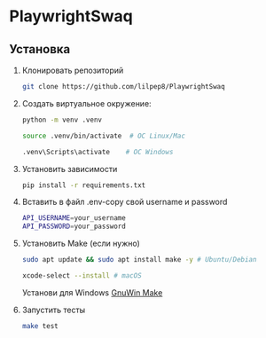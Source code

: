 # PlaywrightSwaq

## Установка
1. Клонировать репозиторий
   ```bash
   git clone https://github.com/lilpep8/PlaywrightSwaq
   ```

2. Создать виртуальное окружение:
   ```bash
   python -m venv .venv
   ```
   ```bash
   source .venv/bin/activate  # ОС Linux/Mac
   ```
   ```bash
   .venv\Scripts\activate    # ОС Windows
   ```
   
3. Установить зависимости
   ```bash
   pip install -r requirements.txt
   ```
4. Вставить в файл .env-copy свой username и password
   ```bash
   API_USERNAME=your_username
   API_PASSWORD=your_password
   ```
5. Установить Make (если нужно)

   ```bash
   sudo apt update && sudo apt install make -y # Ubuntu/Debian
   ```
      ```bash
   xcode-select --install # macOS
   ```
   Установи для Windows [GnuWin Make][make-hidden]


6. Запустить тесты
   ```bash
   make test
   ```

<!-- Скрытая ссылка на GnuWin Make -->
[make-hidden]: https://gnuwin32.sourceforge.net/packages/make.htm
